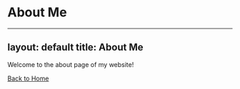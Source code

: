 # About Me

---
layout: default
title: About Me
---

Welcome to the about page of my website!

[Back to Home](../index.html)
